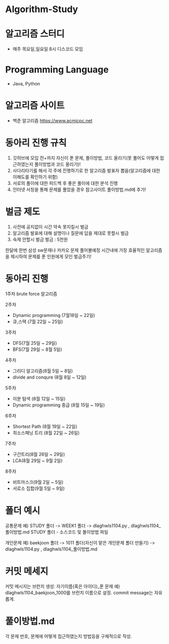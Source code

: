# Algorithm-Study

# 알고리즘 스터디

+ 매주 목요일,일요일 8시 디스코드 모임 

# Programming Language

+ Java, Python

# 알고리즘 사이트

+ 백준 알고리즘
https://www.acmicpc.net

# 동아리 진행 규칙

1. 깃허브에 모임 전+까지 자신이 푼 문제, 풀이방법, 코드 올리기(못 풀어도 어떻게 접근하였는지 풀이방법과 코드 올리기)!
2. 사다리타기를 해서  각 주에 진행하기로 한 알고리즘 발표자 뽑음(알고리즘에 대한 이해도를 확인하기 위함)
3. 서로의 풀이에 대한 피드백 후 좋은 풀이에 대한 분석 진행
4. 인터넷 서칭을 통해 문제를 풀었을 경우 참고사이트 풀이방법.md에 추가!

# 벌금 제도
1. 사전에 공지없이 시간 약속 못지킬시 벌금
2. 알고리즘 발표에 대해 설명이나 질문에 답을 제대로 못할시 벌금
3. 숙제 안할시 벌금
벌금 : 5천원

한달에 한번 삼성 sw문제나 카카오 문제 풀어볼예정 시간내에 가장 효율적인 알고리즘을 제시하여 문제를 푼 인원에게 모인 벌금주기!

# 동아리 진행

1주차
brute force 알고리즘

2주차
+ Dynamic programming (7월18일 ~ 22일)
+ 큐,스택 (7월 22일 ~ 25일)

3주차
+ DFS(7월 25일 ~ 29일)
+ BFS(7월 29일 ~ 8월 5일)

4주차
+ 그리디 알고리즘(8월 5일 ~ 8일)
+ divide and conqure (8월 8일 ~ 12일)

5주차
+ 이분 탐색 (8월 12일 ~ 15일)
+ Dynamic programming 중급 (8월 15일 ~ 19일)

6주차
+ Shortest Path (8월 19일 ~ 22일)
+ 최소스패닝 트리 (8월 22일 ~ 26일)

7주차
+ 구간트리(8월 26일 ~ 29일) 
+ LCA(8월 29일 ~ 9월 2일)

8주차
+ 비트마스크(9월 2일 ~ 5일)
+ 서로소 집합(9월 5일 ~ 9일)

# 폴더 예시
공통문제
예) STUDY 폴더 -> WEEK1 폴더 -> dlaghwls1104.py , dlaghwls1104_풀이방법.md
STUDY 폴더 - 소스코드 및 풀이방법 파일

개인문제
예) baekjoon 폴더 -> 1011 폴더(자신이 맡은 개인문제 폴더 만들기) -> dlaghwls1104.py , dlaghwls1104_풀이방법.md

# 커밋 메세지
커밋 메시지는
브런치 생성: 자기이름(혹은 아이디)_푼 문제
예) dlaghwls1104_baekjoon_1000를 브런치 이름으로 설정.
commit message는 자유롭게.

# 풀이방법.md

각 문제 번호, 문제에 어떻게 접근하였는지 방법등을 구체적으로 작성.



